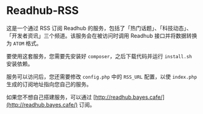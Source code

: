 # Readhub-RSS

这是一个通过 RSS 订阅 Readhub 的服务，包括了「热门话题」、「科技动态」、「开发者资讯」三个频道。该服务会在被访问时调用 Readhub 接口并将数据转换为 `ATOM` 格式。

要使用这套服务，您需要先安装好 `composer`，之后下载代码并运行 `install.sh` 安装依赖。

服务可以访问后，您还需要修改 `config.php` 中的 `RSS_URL` 配置，以使 `index.php` 生成的订阅地址指向您自己的服务。

如果您不想自己搭建服务，可以通过 [http://readhub.bayes.cafe/](http://readhub.bayes.cafe/) 订阅。